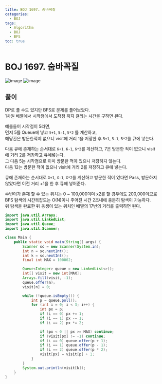 ```yaml
---
title: BOJ 1697. 숨바꼭질
categories:
  - BOJ
tags:
  - Algorithm
  - BOJ
  - BFS
toc: true
---
```


# BOJ 1697. 숨바꼭질
![image](https://user-images.githubusercontent.com/39984656/137641042-f178162b-2be6-436a-b447-1d34413b4ff8.png)
![image](https://user-images.githubusercontent.com/39984656/137641078-23898368-aacf-4510-b4be-cc2eff7d2761.png)


## 풀이
DP로 풀 수도 있지만 BFS로 문제를 풀어보았다.  
1차원 배열에서 시작점에서 도착점 까지 걸리는 시간을 구하면 된다.  

예를들어 시작점이 5라면,  
먼저 5를 Queue에 넣고 `5+1`, `5-1`, `5*2` 를 계산하고,   
해당칸은 방문한적이 없으니 visit에 거리 1을 저장한 후 `5+1`, `5-1`, `5*2`를 큐에 넣는다.   

다음 큐에 존재하는 순서대로 `6+1`, `6-1`, `6*2`를 계산하고,
7은 방문한 적이 없으니 visit에 거리 2를 저장하고 큐에넣는다.  
그 다음 5는 시작점으로 이미 방문한 적이 있으니 저장하지 않는다.  
다음 12는 방문한 적이 없으니 visit에 거리 2를 저장하고 큐에 넣는다.  

큐에 존재하는 순서대로 `X+1`, `X-1`, `X*2`를 계산하고
방문한 적이 있다면 Pass, 방문하지 않았다면 이전 거리 +1을 한 후 큐에 넣어준다.  
  
수빈이가 존재 할 수 있는 위치는 0 ~ 100,000이며 x2를 할 경우에도 200,000이므로         
BFS 탐색의 시간복잡도는 O(N)이니 주어진 시간 2초내에 충분히 탐색이 가능하다.  
위 탐색을 완료한 뒤 동생이 있는 위치인 배열의 17번의 거리를 출력하면 된다. 

```java
import java.util.Arrays;
import java.util.LinkedList;
import java.util.Queue;
import java.util.Scanner;

class Main {
    public static void main(String[] args) {
        Scanner sc = new Scanner(System.in);
        int n = sc.nextInt();
        int k = sc.nextInt();
        final int MAX = 100002;

        Queue<Integer> queue = new LinkedList<>();
        int[] visit = new int[MAX];
        Arrays.fill(visit, -1);
        queue.offer(n);
        visit[n] = 0;

        while (!queue.isEmpty()) {
            int p = queue.poll();
            for (int i = 0; i < 3; i++) {
                int px = p;
                if (i == 0) px += 1;
                if (i == 1) px -= 1;
                if (i == 2) px *= 2;

                if (px < 0 || px >= MAX) continue;
                if (visit[px] != -1) continue;
                if (i == 0) queue.offer(p + 1);
                if (i == 1) queue.offer(p - 1);
                if (i == 2) queue.offer(p * 2);
                visit[px] = visit[p] + 1;
            }
        }
        System.out.println(visit[k]);
    }
} 
```